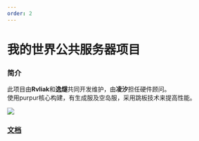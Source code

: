 ```yaml
---
order: 2
---
```

# 我的世界公共服务器项目

### 简介

此项目由**Rvliak**和**逸燧**共同开发维护，由**凌汐**担任硬件顾问。<br>
使用purpur核心构建，有生成服及空岛服，采用跳板技术来提高性能。<br>

![](/minecraft.png)

### [文档](https://mcdocs.escateam.icu)